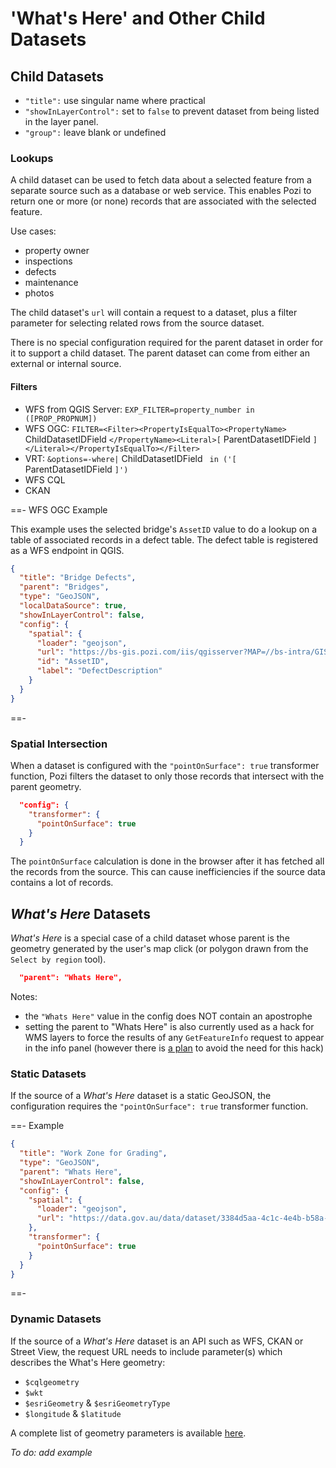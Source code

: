 ---
---

# 'What's Here' and Other Child Datasets

## Child Datasets

* `"title":` use singular name where practical
* `"showInLayerControl":` set to `false` to prevent dataset from being listed in the layer panel.
* `"group":` leave blank or undefined

### Lookups

A child dataset can be used to fetch data about a selected feature from a separate source such as a database or web service. This enables Pozi to return one or more (or none) records that are associated with the selected feature.

Use cases:

* property owner
* inspections
* defects
* maintenance
* photos

The child dataset's `url` will contain a request to a dataset, plus a filter parameter for selecting related rows from the source dataset.

There is no special configuration required for the parent dataset in order for it to support a child dataset. The parent dataset can come from either an external or internal source.

#### Filters

* WFS from QGIS Server: `EXP_FILTER=property_number in ([PROP_PROPNUM])`
* WFS OGC: `FILTER=<Filter><PropertyIsEqualTo><PropertyName>` ChildDatasetIDField `</PropertyName><Literal>[` ParentDatasetIDField `]</Literal></PropertyIsEqualTo></Filter>`
* VRT: `&options=-where|` ChildDatasetIDField ` in ('[` ParentDatasetIDField `]')`
* WFS CQL
* CKAN

==- WFS OGC Example

This example uses the selected bridge's `AssetID` value to do a lookup on a table of associated records in a defect table. The defect table is registered as a WFS endpoint in QGIS.

```json
{
  "title": "Bridge Defects",
  "parent": "Bridges",
  "type": "GeoJSON",
  "localDataSource": true,
  "showInLayerControl": false,
  "config": {
    "spatial": {
      "loader": "geojson",
      "url": "https://bs-gis.pozi.com/iis/qgisserver?MAP=//bs-intra/GIS/System/POZI/QGIS%20Projects/Child%20Datasets.qgs&SERVICE=WFS&VERSION=1.1.0&REQUEST=GetFeature&OUTPUTFORMAT=application%2Fjson&TYPENAME=POZI_BridgeDefects&FILTER=<Filter><PropertyIsEqualTo><PropertyName>AssetID</PropertyName><Literal>[AssetID]</Literal></PropertyIsEqualTo></Filter>",
      "id": "AssetID",
      "label": "DefectDescription"
    }
  }
}
```

==-

### Spatial Intersection

When a dataset is configured with the `"pointOnSurface": true` transformer function, Pozi filters the dataset to only those records that intersect with the parent geometry.

```json
  "config": {
    "transformer": {
      "pointOnSurface": true
    }
  }
```

The `pointOnSurface` calculation is done in the browser after it has fetched all the records from the source. This can cause inefficiencies if the source data contains a lot of records.

## *What's Here* Datasets

*What's Here* is a special case of a child dataset whose parent is the geometry generated by the user's map click (or polygon drawn from the `Select by region` tool).

```json
  "parent": "Whats Here",
```

Notes:

* the `"Whats Here"` value in the config does NOT contain an apostrophe
* setting the parent to "Whats Here" is also currently used as a hack for WMS layers to force the results of any `GetFeatureInfo` request to appear in the info panel (however there is [a plan](https://trello.com/c/NuPIDgSL/18-enable-wms-layers-getfeatureinfo-results-to-be-displayed-in-info-panel-by-default) to avoid the need for this hack)

### Static Datasets

If the source of a *What's Here* dataset is a static GeoJSON, the configuration requires the `"pointOnSurface": true` transformer function.

==- Example

```json
{
  "title": "Work Zone for Grading",
  "type": "GeoJSON",
  "parent": "Whats Here",
  "showInLayerControl": false,
  "config": {
    "spatial": {
      "loader": "geojson",
      "url": "https://data.gov.au/data/dataset/3384d5aa-4c1c-4e4b-b58a-6ce1ebb75abc/resource/2e9ce837-8699-4523-839e-4548e11546d9/download/ssc_work_zones_epsg4326_polygon.geojson"
    },
    "transformer": {
      "pointOnSurface": true
    }
  }
}
```

==-

### Dynamic Datasets

If the source of a *What's Here* dataset is an API such as WFS, CKAN or Street View, the request URL needs to include parameter(s) which describes the What's Here geometry:
* `$cqlgeometry`
* `$wkt`
* `$esriGeometry` & `$esriGeometryType`
* `$longitude` & `$latitude`

A complete list of geometry parameters is available [here](https://github.com/pozi/PoziApp/blob/feature-config-manager-improvements/app/src/map/GetGeometryProperties.js#L66-L80).

*To do: add example*
